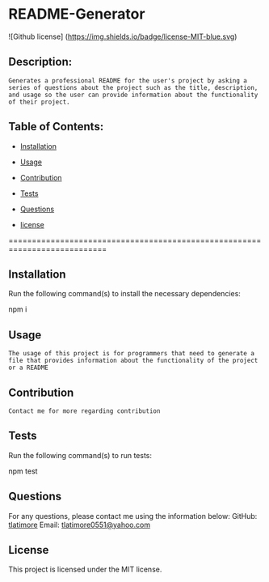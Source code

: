 # README-Generator
  ![Github license] (https://img.shields.io/badge/license-MIT-blue.svg)

  ## Description:

    Generates a professional README for the user's project by asking a series of questions about the project such as the title, description, and usage so the user can provide information about the functionality of their project.

  ## Table of Contents:

  * [Installation](#installation)

  * [Usage](#usage)

  * [Contribution](#contribution)

  * [Tests](#tests)

  * [Questions](#questions)
    
  * [license](#license)


  ===========================================================================
  
  ## Installation

  Run the following command(s) to install the necessary dependencies:

  npm i

  ## Usage

    The usage of this project is for programmers that need to generate a file that provides information about the functionality of the project or a README

  ## Contribution

    Contact me for more regarding contribution

  ## Tests

  Run the following command(s) to run tests:

  npm test

  ## Questions

  For any questions, please contact me using the information below:
  GitHub: [tlatimore](https://gitgub.com/tlatimore)
  Email: tlatimore0551@yahoo.com

  ## License
    
  This project is licensed under the MIT license.
